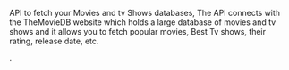 API to fetch your Movies and tv Shows databases, 
The API connects with the TheMovieDB website which 
holds a large database of movies and tv shows and 
it allows you to fetch popular movies, Best Tv shows, 
their rating, release date, etc.

.
